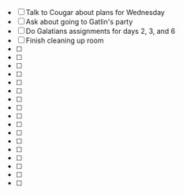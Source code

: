 - [ ] Talk to Cougar about plans for Wednesday
- [ ] Ask about going to Gatlin's party
- [ ] Do Galatians assignments for days 2, 3, and 6
- [ ] Finish cleaning up room
- [ ]
- [ ]
- [ ]
- [ ]
- [ ]
- [ ]
- [ ]
- [ ]
- [ ]
- [ ]
- [ ]
- [ ]
- [ ]
- [ ]
- [ ]
- [ ]
- [ ]
